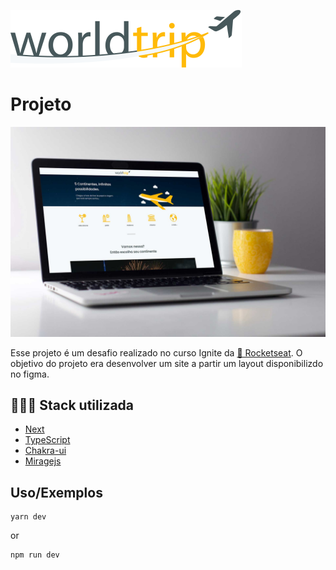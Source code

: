 ![Logo](.github/Logo.svg)


# Projeto

![Imagem do projeto](.github/image.jpg)

Esse projeto é um desafio realizado no curso Ignite da [🚀 Rocketseat](https://www.rocketseat.com.br).
O objetivo do projeto era desenvolver um site a partir um layout disponibilizdo no figma.


## 👨🏾‍💻 Stack utilizada

- [Next](https://nextjs.org)
- [TypeScript](https://www.typescriptlang.org)
- [Chakra-ui](https://chakra-ui.com)
- [Miragejs](https://miragejs.com)


## Uso/Exemplos

```
yarn dev
```
or
```
npm run dev
```

